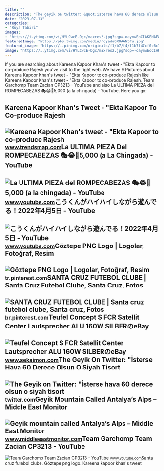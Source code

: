 ```yaml
---
title: ""
description: "The geyik on twitter: &quot;i̇sterse hava 60 derece olsun o siyah tisort"
date: "2023-07-13"
categories:
- "Ruya Tabiri"
images:
- "https://i.ytimg.com/vi/HYLCwcE-Dgc/maxres2.jpg?sqp=-oaymwEoCIAKENAF8quKqQMcGADwAQH4AYwCgALgA4oCDAgAEAEYRSBHKGUwDw==&amp;rs=AOn4CLC_ulBvmvqa2cf2uT56Qfk3FCYaDA"
featuredImage: "https://pbs.twimg.com/media/Fcyada8X0AANSFu.jpg"
featured_image: "https://i.pinimg.com/originals/f1/b7/f4/f1b7f47cf0c6c76da56e9961604097b5.png"
image: "https://i.ytimg.com/vi/HYLCwcE-Dgc/maxres2.jpg?sqp=-oaymwEoCIAKENAF8quKqQMcGADwAQH4AYwCgALgA4oCDAgAEAEYRSBHKGUwDw==&amp;rs=AOn4CLC_ulBvmvqa2cf2uT56Qfk3FCYaDA"
---
```


If you are searching about Kareena Kapoor Khan's tweet - "Ekta Kapoor to co-produce Rajesh you've visit to the right web. We have 9 Pictures about Kareena Kapoor Khan's tweet - "Ekta Kapoor to co-produce Rajesh like Kareena Kapoor Khan's tweet - "Ekta Kapoor to co-produce Rajesh, Team Garchomp Team Zacian CP3213 - YouTube and also La ULTIMA PIEZA del ROMPECABEZAS 🎭😂🧘5,000 (a la chingada) - YouTube. Here you go:

Kareena Kapoor Khan's Tweet - "Ekta Kapoor To Co-produce Rajesh
---------------------------------------------------------------

 ![Kareena Kapoor Khan's tweet - "Ekta Kapoor to co-produce Rajesh](https://pbs.twimg.com/media/Fcyada8X0AANSFu.jpg) <small>www.trendsmap.com</small>La ULTIMA PIEZA Del ROMPECABEZAS 🎭😂🧘5,000 (a La Chingada) - YouTube
-------------------------------------------------------------------

 ![La ULTIMA PIEZA del ROMPECABEZAS 🎭😂🧘5,000 (a la chingada) - YouTube](https://i.ytimg.com/vi/KdZ3OosEZ6s/hq2.jpg?sqp=-oaymwEoCOADEOgC8quKqQMcGADwAQH4Ad4EgAK4CIoCDAgAEAEYZSBMKGMwDw==&rs=AOn4CLCfzFvJaPoNerKMbSKycXF-fCyaDA) <small>www.youtube.com</small>こうくんがハイハイしながら遊んでる！2022年4月5日 - YouTube
-------------------------------------

 ![こうくんがハイハイしながら遊んでる！2022年4月5日 - YouTube](https://i.ytimg.com/vi/H2fAEMesIjo/maxresdefault.jpg?sqp=-oaymwEmCIAKENAF8quKqQMa8AEB-AH-CYAC0AWKAgwIABABGGUgXyhTMA8=&rs=AOn4CLCJYSghky0o-ilndxvg6fCYAda1ug) <small>www.youtube.com</small>Göztepe PNG Logo | Logolar, Fotoğraf, Resim
-------------------------------------------

 ![Göztepe PNG Logo | Logolar, Fotoğraf, Resim](https://i.pinimg.com/originals/d5/ed/d4/d5edd4b7a1e8fbcf278cc67a420dcd66.png) <small>tr.pinterest.com</small>SANTA CRUZ FUTEBOL CLUBE | Santa Cruz Futebol Clube, Santa Cruz, Fotos
----------------------------------------------------------------------

 ![SANTA CRUZ FUTEBOL CLUBE | Santa cruz futebol clube, Santa cruz, Fotos](https://i.pinimg.com/originals/f1/b7/f4/f1b7f47cf0c6c76da56e9961604097b5.png) <small>br.pinterest.com</small>Teufel Concept S FCR Satellit Center Lautsprecher ALU 160W SILBERのeBay
----------------------------------------------------------------------

 ![Teufel Concept S FCR Satellit Center Lautsprecher ALU 160W SILBERのeBay](https://i.ebayimg.com/00/s/ODEzWDE2MDA=/z/GqkAAOSwQjZXP47i/$_57.JPG?set_id=880000500F) <small>www.sekaimon.com</small>The Geyik On Twitter: "İsterse Hava 60 Derece Olsun O Siyah Tisort
------------------------------------------------------------------

 ![The Geyik on Twitter: "İsterse hava 60 derece olsun o siyah tisort](https://pbs.twimg.com/profile_images/1400515256355598344/cnauwx5y_400x400.jpg) <small>twitter.com</small>Geyik Mountain Called Antalya’s Alps – Middle East Monitor
----------------------------------------------------------

 ![Geyik mountain called Antalya’s Alps – Middle East Monitor](https://i0.wp.com/www.middleeastmonitor.com/wp-content/uploads/2023/05/AA-20230517-31157812-31157806-GEYIK_MOUNTAIN_CALLED_ANTALYAS_ALPS.jpg?resize=500%2C333&quality=85&strip=all&zoom=1&ssl=1) <small>www.middleeastmonitor.com</small>Team Garchomp Team Zacian CP3213 - YouTube
------------------------------------------

 ![Team Garchomp Team Zacian CP3213 - YouTube](https://i.ytimg.com/vi/HYLCwcE-Dgc/maxres2.jpg?sqp=-oaymwEoCIAKENAF8quKqQMcGADwAQH4AYwCgALgA4oCDAgAEAEYRSBHKGUwDw==&rs=AOn4CLC_ulBvmvqa2cf2uT56Qfk3FCYaDA) <small>www.youtube.com</small>Santa cruz futebol clube. Göztepe png logo. Kareena kapoor khan's tweet
